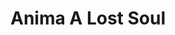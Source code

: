 ---
layout: gamepage
lang: "it"
title: "Anima A Lost Soul"
description: "Short project description."
cover_image: "/assets/AnimaALostSoul/animaalostsoul_banner.png"
background_image: "/assets/AnimaALostSoul/animaalostsoul_background.png"
background_color: "#615aed"

gallery:
  - "/assets/AnimaALostSoul/1.jpg"

lang_links:
  it: "/it/projects/animaalostsoul.html"
  en: "/en/projects/animaalostsoul.html"

font: "/assets/AnimaALostSoul/Travelisty.otf"
---
